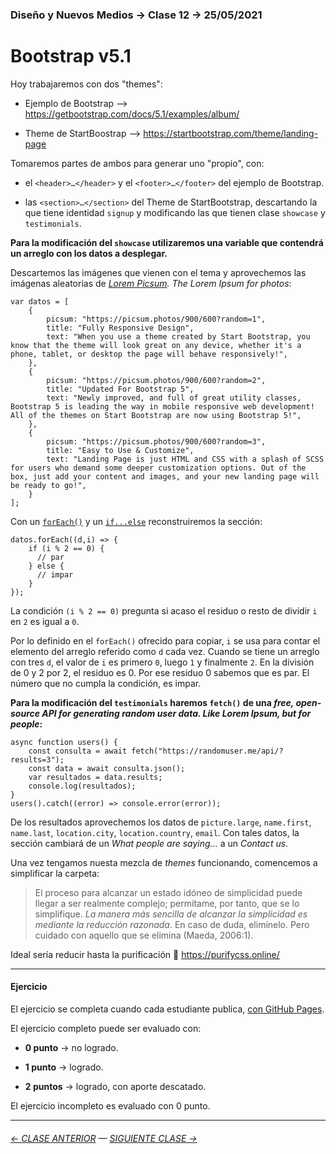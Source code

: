 ### Diseño y Nuevos Medios → Clase 12 → 25/05/2021

# Bootstrap v5.1

Hoy trabajaremos con dos "themes":

- Ejemplo de Bootstrap --> https://getbootstrap.com/docs/5.1/examples/album/

- Theme de StartBoostrap --> https://startbootstrap.com/theme/landing-page

Tomaremos partes de ambos para generar uno "propio", con:

- el `<header>…</header>` y el `<footer>…</footer>` del ejemplo de Bootstrap.

- las `<section>…</section>` del Theme de StartBootstrap, descartando la que tiene identidad `signup` y modificando las que tienen clase `showcase` y `testimonials`.

**Para la modificación del `showcase` utilizaremos una variable que contendrá un arreglo con los datos a desplegar.**

Descartemos las imágenes que vienen con el tema y aprovechemos las imágenas aleatorias de *[Lorem Picsum](https://picsum.photos/). The Lorem Ipsum for photos*:

```
var datos = [
    {
        picsum: "https://picsum.photos/900/600?random=1",
        title: "Fully Responsive Design",
        text: "When you use a theme created by Start Bootstrap, you know that the theme will look great on any device, whether it's a phone, tablet, or desktop the page will behave responsively!",
    },
    {
        picsum: "https://picsum.photos/900/600?random=2",
        title: "Updated For Bootstrap 5",
        text: "Newly improved, and full of great utility classes, Bootstrap 5 is leading the way in mobile responsive web development! All of the themes on Start Bootstrap are now using Bootstrap 5!",
    },
    {
        picsum: "https://picsum.photos/900/600?random=3",
        title: "Easy to Use & Customize",
        text: "Landing Page is just HTML and CSS with a splash of SCSS for users who demand some deeper customization options. Out of the box, just add your content and images, and your new landing page will be ready to go!",
    }
];

```

Con un [`forEach()`](https://developer.mozilla.org/es/docs/Web/JavaScript/Reference/Global_Objects/Array/forEach) y un [`if...else`](https://developer.mozilla.org/es/docs/Web/JavaScript/Reference/Statements/if...else) reconstruiremos la sección:

```
datos.forEach((d,i) => {
    if (i % 2 == 0) {
      // par
    } else {
      // impar
    }
});
```

La condición `(i % 2 == 0)` pregunta si acaso el residuo o resto de dividir `i` en `2` es igual a `0`. 

Por lo definido en el `forEach()` ofrecido para copiar, `i` se usa para contar el elemento del arreglo referido como `d` cada vez. Cuando se tiene un arreglo con tres `d`, el valor de `i` es primero `0`, luego `1` y finalmente `2`. En la división de 0 y 2 por 2, el residuo es 0. Por ese residuo 0 sabemos que es par. El número que no cumpla la condición, es impar.

**Para la modificación del `testimonials` haremos `fetch()` de una *free, open-source API for generating random user data. Like Lorem Ipsum, but for people*:**

```
async function users() {
    const consulta = await fetch("https://randomuser.me/api/?results=3");
    const data = await consulta.json();
    var resultados = data.results;
    console.log(resultados);
}
users().catch((error) => console.error(error));
```
De los resultados aprovechemos los datos de `picture.large`, `name.first`, `name.last`, `location.city`, `location.country`, `email`. Con tales datos, la sección cambiará de un *What people are saying...* a un *Contact us*.

Una vez tengamos nuesta mezcla de *themes* funcionando, comencemos a simplificar la carpeta: 

> El proceso para alcanzar un estado idóneo de simplicidad puede llegar a ser realmente complejo; permítame, por tanto, que se lo simplifique. *La manera más sencilla de alcanzar la simplicidad es mediante la reducción razonada*. En caso de duda, elimínelo. Pero cuidado con aquello que se elimina (Maeda, 2006:1).

Ideal sería reducir hasta la purificación :pray: https://purifycss.online/

- - - - - - - 

#### Ejercicio

El ejercicio se completa cuando cada estudiante publica, [con GitHub Pages](https://docs.github.com/es/free-pro-team@latest/github/working-with-github-pages/configuring-a-publishing-source-for-your-github-pages-site).

El ejercicio completo puede ser evaluado con:

- **0 punto** → no logrado.

- **1 punto** → logrado.

- **2 puntos** → logrado, con aporte descatado.

El ejercicio incompleto es evaluado con 0 punto.

- - - - - - - 

###### [← CLASE ANTERIOR](https://github.com/profesorfaco/dno037-2022/tree/main/clase-11) — [SIGUIENTE CLASE →](https://github.com/profesorfaco/dno037-2022/tree/main/clase-13)
